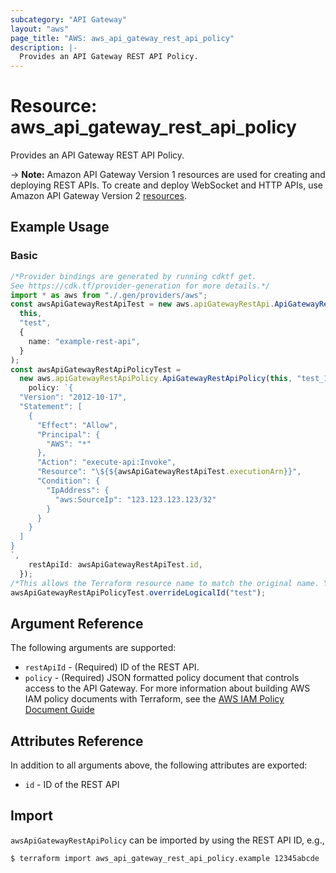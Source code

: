 ```yaml
---
subcategory: "API Gateway"
layout: "aws"
page_title: "AWS: aws_api_gateway_rest_api_policy"
description: |-
  Provides an API Gateway REST API Policy.
---
```


# Resource: aws\_api\_gateway\_rest\_api\_policy

Provides an API Gateway REST API Policy.

\-> **Note:** Amazon API Gateway Version 1 resources are used for creating and deploying REST APIs. To create and deploy WebSocket and HTTP APIs, use Amazon API Gateway Version 2 [resources](/docs/providers/aws/r/apigatewayv2_api.html).

## Example Usage

### Basic

```typescript
/*Provider bindings are generated by running cdktf get.
See https://cdk.tf/provider-generation for more details.*/
import * as aws from "./.gen/providers/aws";
const awsApiGatewayRestApiTest = new aws.apiGatewayRestApi.ApiGatewayRestApi(
  this,
  "test",
  {
    name: "example-rest-api",
  }
);
const awsApiGatewayRestApiPolicyTest =
  new aws.apiGatewayRestApiPolicy.ApiGatewayRestApiPolicy(this, "test_1", {
    policy: `{
  "Version": "2012-10-17",
  "Statement": [
    {
      "Effect": "Allow",
      "Principal": {
        "AWS": "*"
      },
      "Action": "execute-api:Invoke",
      "Resource": "\${${awsApiGatewayRestApiTest.executionArn}}",
      "Condition": {
        "IpAddress": {
          "aws:SourceIp": "123.123.123.123/32"
        }
      }
    }
  ]
}
`,
    restApiId: awsApiGatewayRestApiTest.id,
  });
/*This allows the Terraform resource name to match the original name. You can remove the call if you don't need them to match.*/
awsApiGatewayRestApiPolicyTest.overrideLogicalId("test");

```

## Argument Reference

The following arguments are supported:

* `restApiId` - (Required) ID of the REST API.
* `policy` - (Required) JSON formatted policy document that controls access to the API Gateway. For more information about building AWS IAM policy documents with Terraform, see the [AWS IAM Policy Document Guide](https://learn.hashicorp.com/terraform/aws/iam-policy)

## Attributes Reference

In addition to all arguments above, the following attributes are exported:

* `id` - ID of the REST API

## Import

`awsApiGatewayRestApiPolicy` can be imported by using the REST API ID, e.g.,

```console
$ terraform import aws_api_gateway_rest_api_policy.example 12345abcde
```
